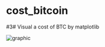 # cost_bitcoin
#3# Visual a cost of BTC by matplotlib



![graphic](https://user-images.githubusercontent.com/108606736/184613357-2f77f28c-44af-4c7e-b237-0fe5606267cf.jpg)
